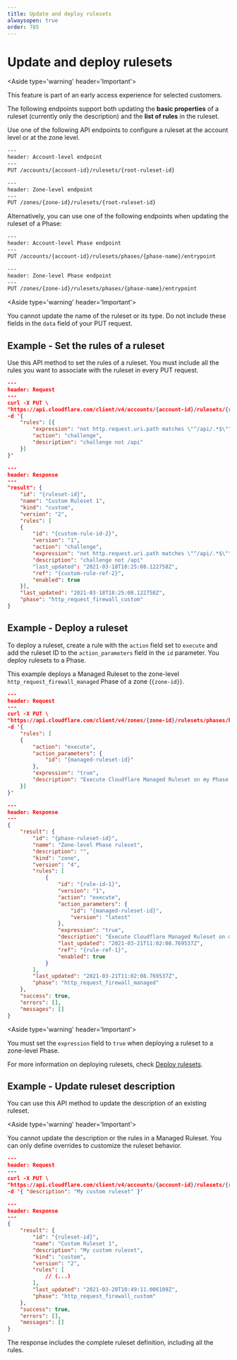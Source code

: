 ```yaml
---
title: Update and deploy rulesets
alwaysopen: true
order: 785
---
```


# Update and deploy rulesets

<Aside type='warning' header='Important'>

This feature is part of an early access experience for selected customers.

</Aside>

The following endpoints support both updating the **basic properties** of a ruleset (currently only the description) and the **list of rules** in the ruleset. 

Use one of the following API endpoints to configure a ruleset at the account level or at the zone level.

```bash
---
header: Account-level endpoint
---
PUT /accounts/{account-id}/rulesets/{root-ruleset-id}
```

```bash
---
header: Zone-level endpoint
---
PUT /zones/{zone-id}/rulesets/{root-ruleset-id}
```

Alternatively, you can use one of the following endpoints when updating the ruleset of a Phase:

```bash
---
header: Account-level Phase endpoint
---
PUT /accounts/{account-id}/rulesets/phases/{phase-name}/entrypoint
```

```bash
---
header: Zone-level Phase endpoint
---
PUT /zones/{zone-id}/rulesets/phases/{phase-name}/entrypoint
```

<Aside type='warning' header='Important'>

You cannot update the name of the ruleset or its type. Do not include these fields in the `data` field of your PUT request.

</Aside>

## Example - Set the rules of a ruleset

Use this API method to set the rules of a ruleset. You must include all the rules you want to associate with the ruleset in every PUT request.

```json
---
header: Request
---
curl -X PUT \
"https://api.cloudflare.com/client/v4/accounts/{account-id}/rulesets/{ruleset-id}" \
-d '{
    "rules": [{
        "expression": "not http.request.uri.path matches \"^/api/.*$\"",
        "action": "challenge",
        "description": "challenge not /api"
    }]
}'
```

```json
---
header: Response
---
"result": {
    "id": "{ruleset-id}",
    "name": "Custom Ruleset 1",
    "kind": "custom",
    "version": "2",
    "rules": [
    {
        "id": "{custom-rule-id-2}",
        "version": "1",
        "action": "challenge",
        "expression": "not http.request.uri.path matches \"^/api/.*$\"",
        "description": "challenge not /api"
        "last_updated": "2021-03-18T18:25:08.122758Z",
        "ref": "{custom-rule-ref-2}",
        "enabled": true
    }],
    "last_updated": "2021-03-18T18:25:08.122758Z",
    "phase": "http_request_firewall_custom"
}
```

## Example - Deploy a ruleset

To deploy a ruleset, create a rule with the `action` field set to `execute` and add the ruleset ID to the `action_parameters` field in the `id` parameter. You deploy rulesets to a Phase.

This example deploys a Managed Ruleset to the zone-level `http_request_firewall_managed` Phase of a zone (`{zone-id}`).

```json
---
header: Request
---
curl -X PUT \
"https://api.cloudflare.com/client/v4/zones/{zone-id}/rulesets/phases/http_request_firewall_managed/entrypoint" \
-d '{
    "rules": [
    {
        "action": "execute",
        "action_parameters": {
            "id": "{managed-ruleset-id}"
        },
        "expression": "true",
        "description": "Execute Cloudflare Managed Ruleset on my Phase ruleset"
    }]
}'
```

```json
---
header: Response
---
{
    "result": {
        "id": "{phase-ruleset-id}",
        "name": "Zone-level Phase ruleset",
        "description": "",
        "kind": "zone",
        "version": "4",
        "rules": [
            {
                "id": "{rule-id-1}",
                "version": "1",
                "action": "execute",
                "action_parameters": {
                    "id": "{managed-ruleset-id}",
                    "version": "latest"
                },
                "expression": "true",
                "description": "Execute Cloudflare Managed Ruleset on my Phase ruleset",
                "last_updated": "2021-03-21T11:02:08.769537Z",
                "ref": "{rule-ref-1}",
                "enabled": true
            }
        ],
        "last_updated": "2021-03-21T11:02:08.769537Z",
        "phase": "http_request_firewall_managed"
    },
    "success": true,
    "errors": [],
    "messages": []
}
```

<Aside type='warning' header='Important'>

You must set the `expression` field to `true` when deploying a ruleset to a zone-level Phase.

</Aside>

For more information on deploying rulesets, check [Deploy rulesets](/cf-rulesets/deploy-rulesets).


## Example - Update ruleset description

You can use this API method to update the description of an existing ruleset. 

<Aside type='warning' header='Important'>

You cannot update the description or the rules in a Managed Ruleset. You can only define overrides to customize the ruleset behavior.

</Aside>

```json
---
header: Request
---
curl -X PUT \
"https://api.cloudflare.com/client/v4/accounts/{account-id}/rulesets/{ruleset-id}" \
-d '{ "description": "My custom ruleset" }'
```

```json
---
header: Response
---
{
    "result": {
        "id": "{ruleset-id}",
        "name": "Custom Ruleset 1",
        "description": "My custom ruleset",
        "kind": "custom",
        "version": "2",
        "rules": [
            // (...)
        ],
        "last_updated": "2021-03-20T10:49:11.006109Z",
        "phase": "http_request_firewall_custom"
    },
    "success": true,
    "errors": [],
    "messages": []
}
```

The response includes the complete ruleset definition, including all the rules.
